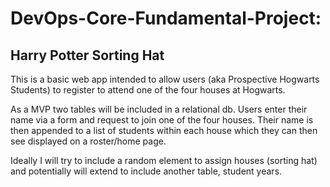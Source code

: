 # DevOps-Core-Fundamental-Project: 
## Harry Potter Sorting Hat

This is a basic web app intended to allow users (aka Prospective Hogwarts Students) to register to attend one of the four houses at Hogwarts.

As a MVP two tables will be included in a relational db.  Users enter their name via a form and request to join one of the four houses.
Their name is then appended to a list of students within each house which they can then see displayed on a roster/home page.

Ideally I will try to include a random element to assign houses (sorting hat) and potentially will extend to include another table, student 
years.

